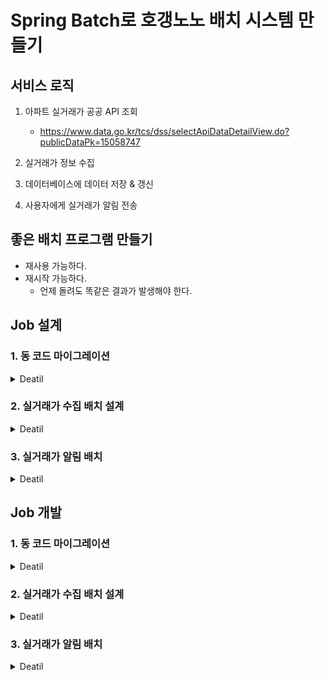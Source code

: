 # Spring Batch로 호갱노노 배치 시스템 만들기

## 서비스 로직
1. 아파트 실거래가 공공 API 조회
    - https://www.data.go.kr/tcs/dss/selectApiDataDetailView.do?publicDataPk=15058747

2. 실거래가 정보 수집

3. 데이터베이스에 데이터 저장 & 갱신
   
4. 사용자에게 실거래가 알림 전송 
   
## 좋은 배치 프로그램 만들기
- 재사용 가능하다.
- 재시작 가능하다.
   - 언제 돌려도 똑같은 결과가 발생해야 한다.
   
## Job 설계
### 1. 동 코드 마이그레이션

<details>
<summary>Deatil</summary>
<div markdown="1">

#### 정의
> (데이터 생성 용으로) 법정동 파일을 DB 테이블에 저장한다.

#### 배치 주기
> 최초, 데이터가 수정되었을 시

#### 데이터 저장
> 법정동 파일을 DB 테이블에 저장한다.

---

</div>
</details>

### 2. 실거래가 수집 배치 설계

<details>
<summary>Deatil</summary>
<div markdown="1">

#### 정의
> 매일 실거래가 정보를 가져와 데이터베이스에 저장한다.

#### 배치 주기
> 매일 새벽 1시(트래픽이 적은 시기)

#### Reader
> 법정동 '구' 코드 불러오기

#### Processor
> '구' 마다 현재 월에 대한 API 호출

#### Writer
> 새롭게 생성된 실거래가 정보만 데이터 베이스에 upsert

---

</div>
</details>
   
### 3. 실거래가 알림 배치

<details>
<summary>Deatil</summary>
<div markdown="1">

#### 정의
> 유저가 관심 설정한 구에 대해 실거래가 정보를 알린다

#### 배치 주기
> 매일 오전 8시(유저가 알림을 받아야 할 시기)

#### Reader
> 유저 관심 테이블 & 아파트 거래 테이블 조회하며 알림 대상 추출

#### Processor
> 데이터 -> 전송용 데이터로 변환

#### Writer
> 전송 인터페이스 구현

---

</div>
</details>

## Job 개발
### 1. 동 코드 마이그레이션

<details>
<summary>Deatil</summary>
<div markdown="1">

#### 법정동코드 자료 분석
- <a href="src/main/resources/data/LAWD_CODE.txt"> 법정동코드 전체 자료 텍스트 파일</a>
    - https://www.code.go.kr/index.do 다운로드 가능

#### TODO
- [x] 법정동 - lawd 엔티티, 래포지터리 생성
- [x] 법정동 관련 비즈니스 로직 서비스 구현
- [x] 잡 - 스텝 생성
    - [x] Reader : FlatFileReader - FieldSetMapper 사용
    - [x] Processor : -
    - [x] Writer : upsert 구현
  
---

</div>
</details>

### 2. 실거래가 수집 배치 설계

<details>
<summary>Deatil</summary>
<div markdown="1">

#### API 호출
- https://www.data.go.kr/tcs/dss/selectApiDataDetailView.do?publicDataPk=15058747

---

</div>
</details>

### 3. 실거래가 알림 배치

<details>
<summary>Deatil</summary>
<div markdown="1">

---

</div>
</details>
